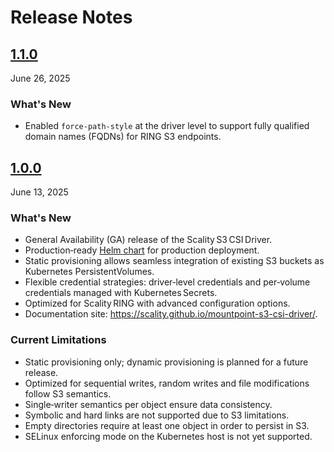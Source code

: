 # Release Notes

## [1.1.0](https://github.com/scality/mountpoint-s3-csi-driver/releases/tag/1.1.0)

June 26, 2025

### What's New

- Enabled `force-path-style` at the driver level to support fully qualified domain names (FQDNs) for RING S3 endpoints.

## [1.0.0](https://github.com/scality/mountpoint-s3-csi-driver/releases/tag/1.0.0)

June 13, 2025

### What's New

- General Availability (GA) release of the Scality S3 CSI Driver.
- Production‑ready [Helm chart](https://github.com/scality/mountpoint-s3-csi-driver/tree/main/charts/scality-mountpoint-s3-csi-driver) for production deployment.
- Static provisioning allows seamless integration of existing S3 buckets as Kubernetes PersistentVolumes.
- Flexible credential strategies: driver‑level credentials and per‑volume credentials managed with Kubernetes Secrets.
- Optimized for Scality RING with advanced configuration options.
- Documentation site: <https://scality.github.io/mountpoint-s3-csi-driver/>.

### Current Limitations

- Static provisioning only; dynamic provisioning is planned for a future release.
- Optimized for sequential writes, random writes and file modifications follow S3 semantics.
- Single‑writer semantics per object ensure data consistency.
- Symbolic and hard links are not supported due to S3 limitations.
- Empty directories require at least one object in order to persist in S3.
- SELinux enforcing mode on the Kubernetes host is not yet supported.
